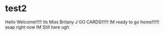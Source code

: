 test2
=====
Hello Welcome!!!!! Its Miss Britany J
GO CARDS!!!!!!
IM ready to go home!!!!!! asap right now
IM Still here ugh 